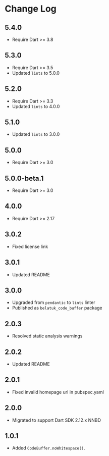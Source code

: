 # Change Log

## 5.4.0

* Require Dart >= 3.8

## 5.3.0

* Require Dart >= 3.5
* Updated `lints` to 5.0.0

## 5.2.0

* Require Dart >= 3.3
* Updated `lints` to 4.0.0

## 5.1.0

* Updated `lints` to 3.0.0

## 5.0.0

* Require Dart >= 3.0

## 5.0.0-beta.1

* Require Dart >= 3.0

## 4.0.0

* Require Dart >= 2.17

## 3.0.2

* Fixed license link

## 3.0.1

* Updated README

## 3.0.0

* Upgraded from `pendantic` to `lints` linter
* Published as `belatuk_code_buffer` package

## 2.0.3

* Resolved static analysis warnings

## 2.0.2

* Updated README

## 2.0.1

* Fixed invalid homepage url in pubspec.yaml

## 2.0.0

* Migrated to support Dart SDK 2.12.x NNBD

## 1.0.1

* Added `CodeBuffer.noWhitespace()`.
